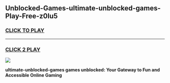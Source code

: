 
## Unblocked-Games-ultimate-unblocked-games-Play-Free-z0lu5
<h3>
<a href="https://premium76.site?title=ultimate-unblocked-games&ref=22A">CLICK TO PLAY</a></h3>
<hr>

<h3>
<a href="https://premium76.site?title=ultimate-unblocked-games&ref=22A">CLICK 2 PLAY</a>
  
</h3>

<a href="https://premium76.site?title=ultimate-unblocked-games&ref=22A"><img src="https://clearcache.store/games.png"></a>


**ultimate-unblocked-games games unblocked: Your Gateway to Fun and Accessible Online Gaming**
